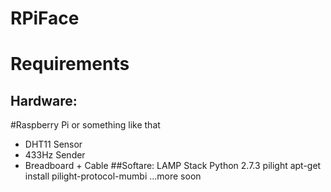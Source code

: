 # RPiFace
# Requirements
## Hardware:
#Raspberry Pi or something like that
+ DHT11 Sensor
+ 433Hz Sender
+ Breadboard + Cable
##Softare:
LAMP Stack
Python 2.7.3
pilight
apt-get install pilight-protocol-mumbi
...more soon